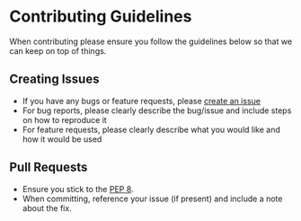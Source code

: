# Contributing Guidelines

When contributing please ensure you follow the guidelines below so that we can keep on top of things.

## Creating Issues

* If you have any bugs or feature requests, please [create an issue](https://github.com/fpcorso/spf-validator/issues/new)
* For bug reports, please clearly describe the bug/issue and include steps on how to reproduce it
* For feature requests, please clearly describe what you would like and how it would be used

## Pull Requests

* Ensure you stick to the [PEP 8](https://peps.python.org/pep-0008/).
* When committing, reference your issue (if present) and include a note about the fix.
